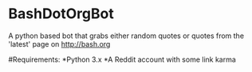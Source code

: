 BashDotOrgBot
==========

A python based bot that grabs either random quotes or quotes from the 'latest' page on http://bash.org

#Requirements:
*Python 3.x
*A Reddit account with some link karma
